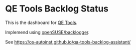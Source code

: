 # QE Tools Backlog Status

This is the dashboard for [QE Tools](https://progress.opensuse.org/projects/qa/wiki/Tools).

Implemend using [openSUSE/backlogger](https://github.com/openSUSE/backlogger).

See https://os-autoinst.github.io/qa-tools-backlog-assistant/
